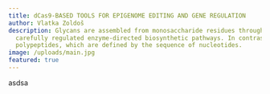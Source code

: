 ```yaml
---
title: dCas9-BASED TOOLS FOR EPIGENOME EDITING AND GENE REGULATION
author: Vlatka Zoldoš
description: Glycans are assembled from monosaccharide residues through
  carefully regulated enzyme-directed biosynthetic pathways. In contrast to
  polypeptides, which are defined by the sequence of nucleotides.
image: /uploads/main.jpg
featured: true
---
```

asdsa

